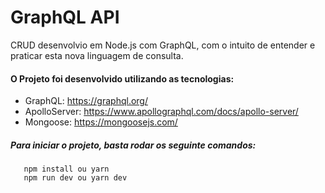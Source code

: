 # GraphQL API

CRUD desenvolvio em Node.js com GraphQL, com o intuito de entender e praticar esta nova linguagem de consulta.


#### O Projeto foi desenvolvido utilizando as tecnologias: 
 - GraphQL: https://graphql.org/
 - ApolloServer: https://www.apollographql.com/docs/apollo-server/ 
 - Mongoose: https://mongoosejs.com/


##### Para iniciar o projeto, basta rodar os seguinte comandos:

  ```
     npm install ou yarn
     npm run dev ou yarn dev
  ```

